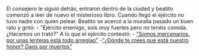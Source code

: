El consejero le siguió detrás, entraron dentro de la ciudad y beatito comenzó a leer de nuevo el misterioso libro.
Cuando llegó el ejército no tuvo nadie con quien pelear.
Beatito se acercó a la muralla pasado un buen rato y gritó:
	- "Ejército enemigo, sois muy fuertes pero no tenéis comida. ¿Hacemos un trato?"
A lo que el ejército contestó:
	- ["Somos mercenarios, por unas lentejas está todo arreglao"](trato.md)
	-["¿Dónde te crees que está nuestro honor? Daos por muertos"](muertos.md)